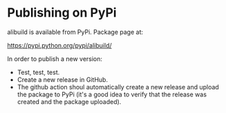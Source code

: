 # Publishing on PyPi

alibuild is available from PyPi. Package page at:

<https://pypi.python.org/pypi/alibuild/>

In order to publish a new version:

- Test, test, test.
- Create a new release in GitHub.
- The github action shoul automatically create a new release and upload the package to PyPi (it's a good idea to verify that the release was created and the package uploaded).
